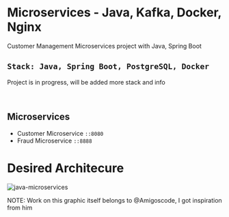 # Microservices - Java, Kafka, Docker, Nginx



Customer Management Microservices project with Java, Spring Boot

## ```Stack: Java, Spring Boot, PostgreSQL, Docker```

Project is in progress, will be added more stack and info

<br />

## Microservices

- Customer Microservice `::8080`
- Fraud Microservice `::8888`


# Desired Architecure

![java-microservices](https://github.com/Jubiko31/microservices-kafka-java/assets/53910160/5aec4248-8161-45d7-9395-2aa9d1d27a81)

NOTE: Work on this graphic itself belongs to @Amigoscode, I got inspiration from him
